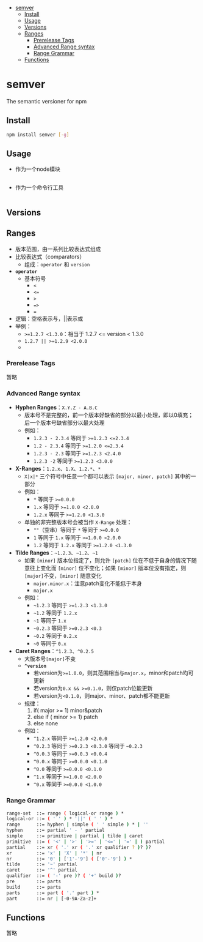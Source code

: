 <!-- TOC -->

- [semver](#semver)
    - [Install](#install)
    - [Usage](#usage)
    - [Versions](#versions)
    - [Ranges](#ranges)
        - [Prerelease Tags](#prerelease-tags)
        - [Advanced Range syntax](#advanced-range-syntax)
        - [Range Grammar](#range-grammar)
    - [Functions](#functions)

<!-- /TOC -->

# semver

The semantic versioner for npm

## Install

```sh
npm install semver [-g]
```

## Usage

- 作为一个node模块
    ```javascript

    ```
- 作为一个命令行工具
    ```sh
    ```

## Versions

## Ranges

- 版本范围，由一系列比较表达式组成
- 比较表达式（comparators）
    - 组成：`operator` 和 `version`
- **`operator`**
    - 基本符号
        - `<`
        - `<=`
        - `>`
        - `=>`
        - `=`
- 逻辑：空格表示与，||表示或
- 举例：
    - `>=1.2.7 <1.3.0`：相当于 1.2.7 <= version < 1.3.0
    - `1.2.7 || >=1.2.9 <2.0.0`
    - 
    

### Prerelease Tags

暂略

### Advanced Range syntax

- **Hyphen Ranges**：`X.Y.Z - A.B.C`
    - 版本号不是完整的，前一个版本好缺省的部分以最小处理，即以0填充；后一个版本号缺省部分以最大处理
    - 例如：
        - `1.2.3 - 2.3.4` 等同于 `>=1.2.3 <=2.3.4`
        - `1.2 - 2.3.4` 等同于 `>=1.2.0 <=2.3.4` 
        - `1.2.3 - 2.3` 等同于 `>=1.2.3 <2.4.0`
        - `1.2.3 -2` 等同于 `>=1.2.3 <3.0.0`
- **X-Ranges**：`1.2.x`、`1.X`、`1.2.*`、`*`
    - `X|x|*` 三个符号中任意一个都可以表示 `[major, minor, patch]` 其中的一部分
    - 例如：
        - `*` 等同于 `>=0.0.0`
        - `1.x` 等同于 `>=1.0.0 <2.0.0`
        - `1.2.x` 等同于 `>=1.2.0 <1.3.0`
    - 单独的非完整版本号会被当作 `X-Range` 处理：
        - `""`（空串）等同于 `*` 等同于 `>=0.0.0`
        - `1` 等同于 `1.x` 等同于 `>=1.0.0 <2.0.0`
        - `1.2` 等同于 `1.2.x` 等同于 `>=1.2.0 <1.3.0`
- **Tilde Ranges**：`~1.2.3`、`~1.2`、`~1`
    - 如果 `[minor]` 版本位指定了，则允许 `[patch]` 位在不低于自身的情况下随意往上变化而 `[minor]` 位不变化；如果 `[minor]` 版本位没有指定，则 `[major]`不变，`[minor]` 随意变化
        - `major.minor.x`：注意patch变化不能低于本身
        - `major.x`
    - 例如：
        - `~1.2.3` 等同于 `>=1.2.3 <1.3.0` 
        - `~1.2` 等同于 `1.2.x`
        - `~1` 等同于 `1.x`
        - `~0.2.3` 等同于 `>=0.2.3 <0.3`
        - `~0.2` 等同于 `0.2.x`
        - `~0` 等同于 `0.x`
- **Caret Ranges**：`^1.2.3`、`^0.2.5`
    - 大版本号`[major]`不变
    - **`^version`** 
        - 若version为`>=1.0.0`，则其范围相当与`major.x`，minor和patch均可更新
        - 若version为`0.x && >=0.1.0`，则仅patch位能更新
        - 若version为`<0.1.0`，则major、minor、patch都不能更新
    - 规律：
        1. if( major >= 1) minor&patch
        2. else if ( minor >= 1) patch
        3. else none
    - 例如：
        - `^1.2.x` 等同于 `>=1.2.0 <2.0.0`
        - `^0.2.3` 等同于 `>=0.2.3 <0.3.0` 等同于 `~0.2.3`
        - `^0.0.3` 等同于 `>=0.0.3 <0.0.4`
        - `^0.0.x` 等同于 `>=0.0.0 <0.1.0`
        - `^0.0` 等同于 `>=0.0.0 <0.1.0`
        - `^1.x` 等同于 `>=1.0.0 <2.0.0`
        - `^0.x` 等同于 `>=0.0.0 <1.0.0`
    

### Range Grammar

```sh
range-set  ::= range ( logical-or range ) *
logical-or ::= ( ' ' ) * '||' ( ' ' ) *
range      ::= hyphen | simple ( ' ' simple ) * | ''
hyphen     ::= partial ' - ' partial
simple     ::= primitive | partial | tilde | caret
primitive  ::= ( '<' | '>' | '>=' | '<=' | '=' | ) partial
partial    ::= xr ( '.' xr ( '.' xr qualifier ? )? )?
xr         ::= 'x' | 'X' | '*' | nr
nr         ::= '0' | ['1'-'9'] ( ['0'-'9'] ) *
tilde      ::= '~' partial
caret      ::= '^' partial
qualifier  ::= ( '-' pre )? ( '+' build )?
pre        ::= parts
build      ::= parts
parts      ::= part ( '.' part ) *
part       ::= nr | [-0-9A-Za-z]+
```

## Functions

暂略


